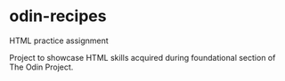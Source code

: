 # odin-recipes

HTML practice assignment

Project to showcase HTML skills acquired during foundational section of The Odin Project.
